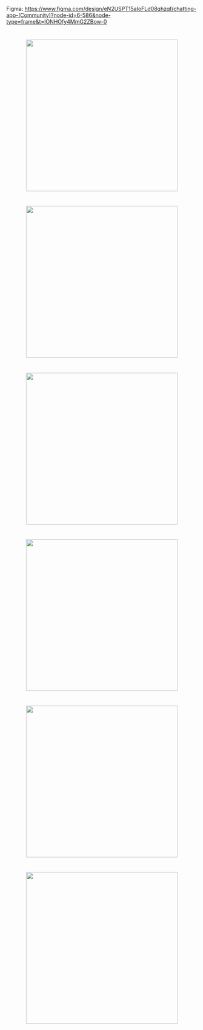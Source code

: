 Figma: https://www.figma.com/design/eN2USPT15aIoFLd08qhzqf/chatting-app-(Community)?node-id=6-586&node-type=frame&t=IONHOfy4MmG2ZBow-0
<h1></h1>
<div align="center">
  <img width="400" src="https://github.com/user-attachments/assets/9eadd981-c25b-4b4a-b54d-6f72a4e3e34d">
</div>
<h1></h1>
<div align="center">
  <img width="400" src="https://github.com/user-attachments/assets/507b55e9-f6c5-4649-a9e5-5064faa26f09">
</div>
<h1></h1>
<div align="center">
  <img width="400" src="https://github.com/user-attachments/assets/a17417f9-bd5f-4188-bbf0-9d8d9dcc1992">
</div>
<h1></h1>
<div align="center">
  <img width="400" src="https://github.com/user-attachments/assets/f4f865c8-c758-4a62-8289-ea0bed88fc7a">
</div>
<h1></h1>
<div align="center">
  <img width="400" src="https://github.com/user-attachments/assets/9d9c8686-487a-4013-af3b-70b18b72c523">
</div>
<h1></h1>
<div align="center">
  <img width="400" src="https://github.com/user-attachments/assets/3ac34717-9cfc-48db-94f2-d382ff3434e0">
</div>


